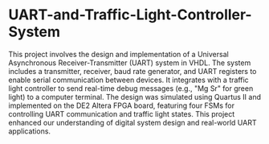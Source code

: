 # UART-and-Traffic-Light-Controller-System

This project involves the design and implementation of a Universal Asynchronous Receiver-Transmitter (UART) system in VHDL. The system includes a transmitter, receiver, baud rate generator, and UART registers to enable serial communication between devices. It integrates with a traffic light controller to send real-time debug messages (e.g., "Mg Sr" for green light) to a computer terminal. The design was simulated using Quartus II and implemented on the DE2 Altera FPGA board, featuring four FSMs for controlling UART communication and traffic light states. This project enhanced our understanding of digital system design and real-world UART applications.
